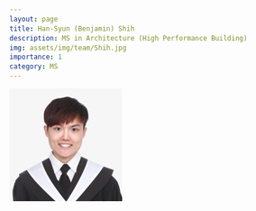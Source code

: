 ```yaml
---
layout: page
title: Han-Syun (Benjamin) Shih
description: MS in Architecture (High Performance Building)
img: assets/img/team/Shih.jpg
importance: 1
category: MS
---
```


<div class="profile mb-3"> 
<img src="/assets/img/team/Shih.jpg" class="img-fluid z-depth-1 rounded"/>
</div>
